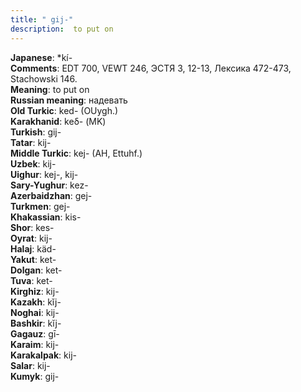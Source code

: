 ```yaml
---
title: " gij-"
description:  to put on
---
```


<strong>Japanese</strong>:  *kí-<br>
<strong>Comments</strong>:  EDT 700, VEWT 246, ЭСТЯ 3, 12-13, Лексика 472-473, Stachowski 146.<br>
<strong>Meaning</strong>:  to put on<br>
<strong>Russian meaning</strong>:  надевать<br>
<strong>Old Turkic</strong>:  ked- (OUygh.)<br>
<strong>Karakhanid</strong>:  keδ- (MK)<br>
<strong>Turkish</strong>:  gij-<br>
<strong>Tatar</strong>:  kij-<br>
<strong>Middle Turkic</strong>:  kej- (AH, Ettuhf.)<br>
<strong>Uzbek</strong>:  kij-<br>
<strong>Uighur</strong>:  kej-, kij-<br>
<strong>Sary-Yughur</strong>:  kez-<br>
<strong>Azerbaidzhan</strong>:  gej-<br>
<strong>Turkmen</strong>:  gej-<br>
<strong>Khakassian</strong>:  kis-<br>
<strong>Shor</strong>:  kes-<br>
<strong>Oyrat</strong>:  kij-<br>
<strong>Halaj</strong>:  käd-<br>
<strong>Yakut</strong>:  ket-<br>
<strong>Dolgan</strong>:  ket-<br>
<strong>Tuva</strong>:  ket-<br>
<strong>Kirghiz</strong>:  kij-<br>
<strong>Kazakh</strong>:  kĭj-<br>
<strong>Noghai</strong>:  kij-<br>
<strong>Bashkir</strong>:  kĭj-<br>
<strong>Gagauz</strong>:  gī-<br>
<strong>Karaim</strong>:  kij-<br>
<strong>Karakalpak</strong>:  kij-<br>
<strong>Salar</strong>:  kij-<br>
<strong>Kumyk</strong>:  gij-<br>



